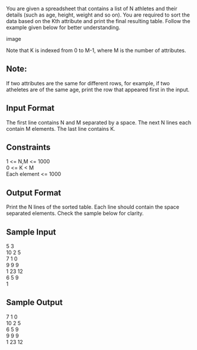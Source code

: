 You are given a spreadsheet that contains a list of N athletes and their details (such as age, height, weight and so on). You are required to sort the data based on the Kth attribute and print the final resulting table. Follow the example given below for better understanding.

image

Note that K is indexed from 0 to M-1, where M is the number of attributes.

<h2> Note: </h2> If two attributes are the same for different rows, for example, if two atheletes are of the same age, print the row that appeared first in the input.

<h2> Input Format </h2>

The first line contains N and M separated by a space.
The next N lines each contain M elements.
The last line contains K.

<h2> Constraints </h2>

1 <= N,M <= 1000 <br>
0 <= K < M <br>
Each element <= 1000

<h2> Output Format </h2>

Print the N lines of the sorted table. Each line should contain the space separated elements. Check the sample below for clarity.

<h2> Sample Input </h2>

5 3 <br>
10 2 5 <br>
7 1 0 <br>
9 9 9 <br>
1 23 12 <br>
6 5 9 <br>
1

<h2> Sample Output </h2>

7 1 0 <br>
10 2 5 <br>
6 5 9 <br>
9 9 9 <br>
1 23 12
